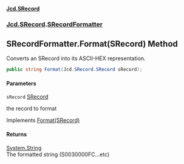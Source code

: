 #### [Jcd.SRecord](index.md 'index')
### [Jcd.SRecord](Jcd.SRecord.md 'Jcd.SRecord').[SRecordFormatter](Jcd.SRecord.SRecordFormatter.md 'Jcd.SRecord.SRecordFormatter')

## SRecordFormatter.Format(SRecord) Method

Converts an SRecord into its ASCII-HEX representation.

```csharp
public string Format(Jcd.SRecord.SRecord sRecord);
```
#### Parameters

<a name='Jcd.SRecord.SRecordFormatter.Format(Jcd.SRecord.SRecord).sRecord'></a>

`sRecord` [SRecord](Jcd.SRecord.SRecord.md 'Jcd.SRecord.SRecord')

the record to format

Implements [Format(SRecord)](Jcd.SRecord.ISRecordFormatter.Format(Jcd.SRecord.SRecord).md 'Jcd.SRecord.ISRecordFormatter.Format(Jcd.SRecord.SRecord)')

#### Returns
[System.String](https://docs.microsoft.com/en-us/dotnet/api/System.String 'System.String')  
The formatted string (S0030000FC...etc)